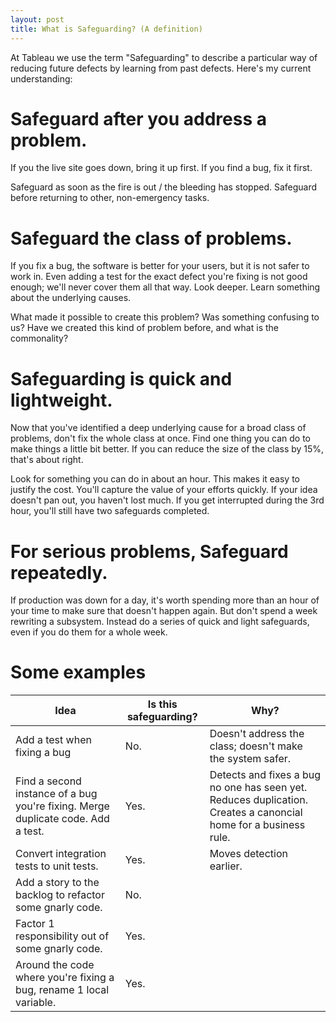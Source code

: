 ```yaml
---
layout: post
title: What is Safeguarding? (A definition)
---
```


At Tableau we use the term "Safeguarding" to describe a particular way of reducing future defects by learning from past defects. Here's my current understanding:

Safeguard after you address a problem.
===

If you the live site goes down, bring it up first. If you find a bug, fix it first. 

Safeguard as soon as the fire is out / the bleeding has stopped. Safeguard before returning to other, non-emergency tasks.

Safeguard the class of problems.
===

If you fix a bug, the software is better for your users, but it is not safer to work in. Even adding a test for the exact defect you're fixing is not good enough; we'll never cover them all that way. Look deeper. Learn something about the underlying causes. 

What made it possible to create this problem? Was something confusing to us? Have we created this kind of problem before, and what is the commonality?

Safeguarding is quick and lightweight.
===

Now that you've identified a deep underlying cause for a broad class of problems, don't fix the whole class at once. Find one thing you can do to make things a little bit better. If you can reduce the size of the class by 15%, that's about right. 

Look for something you can do in about an hour. This makes it easy to justify the cost. You'll capture the value of your efforts quickly. If your idea doesn't pan out, you haven't lost much. If you get interrupted during the 3rd hour, you'll still have two safeguards completed.

For serious problems, Safeguard repeatedly.
====

If production was down for a day, it's worth spending more than an hour of your time to make sure that doesn't happen again. But don't spend a week rewriting a subsystem. Instead do a series of quick and light safeguards, even if you do them for a whole week. 

Some examples
====

| Idea | Is this safeguarding? | Why? |
|-|-|-|
| Add a test when fixing a bug | No. | Doesn't address the class; doesn't make the system safer. |
| Find a second instance of a bug you're fixing. Merge duplicate code. Add a test. | Yes. | Detects and fixes a bug no one has seen yet. Reduces duplication. Creates a canoncial home for a business rule. |
| Convert integration tests to unit tests. | Yes. | Moves detection earlier. | 
| Add a story to the backlog to refactor some gnarly code. | No. |  |
| Factor 1 responsibility out of some gnarly code. | Yes. | |
| Around the code where you're fixing a bug, rename 1 local variable. | Yes. | |
